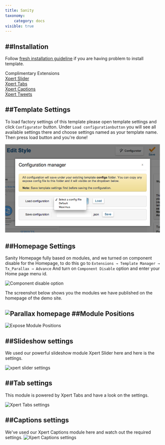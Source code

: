 ```yaml
---
title: Sanity
taxonomy:
    category: docs
visible: true
---
```



##Installation
----------
Follow [fresh installation guideline](http://www.themexpert.com/docs/expose/basics/installation) if you are having problem to install template.


<div class="row">
	<div class="col-md-12">
		<div class="panel panel-primary">
  <!-- Default panel contents -->
  <div class="panel-heading">Complimentary Extensions</div>

  <!-- List group -->
  <div class="list-group">
   <div><a class="list-group-item" href="http://www.themexpert.com/joomla-extensions/xpert-slider">Xpert Slider</a></div>
    <div><a class="list-group-item" href="http://www.themexpert.com/joomla-extensions/xpert-tabs">Xpert Tabs</a></div>
    <div><a class="list-group-item" href="http://www.themexpert.com/joomla-extensions/xpert-captions">Xpert Captions</a></div>
   <div><a class="list-group-item" href="http://www.themexpert.com/joomla-extensions/xpert-tweets">Xpert Tweets</a></div>
  </div>
</div>
	</div>

</div>

##Template Settings
----------
To load factory settings of this template please open template settings and click `Configurator` button. Under `Load configurationbutton` you will see all available settings there and choose settings named as your template name. Then press load button and you're done!

![Sample Image](load-configuration.png)

##Homepage Settings
----------
Sanity Homepage fully based on modules, and we turned on component disable for the Homepage, to do this go to
```Extensions → Template Manager → Tx_Parallax → Advance```
And turn on `Component Disable` option and enter your Home page menu id.

![Component disable option](component-disable.jpg)

The screenshot below shows you the modules we have published on the homepage of the demo site.

![Parallax homepage](home.jpg)
##Module Positions
----------
![Expose Module Positions](https://s3.amazonaws.com/expose/positions_map.jpg)

##Slideshow settings
----------
We used our powerful slideshow module Xpert Slider here and here is the settings.

![xpert slider settings](xpert-slider.jpg)

##Tab settings 
----------
This module is powered by Xpert Tabs and have a look on the settings.

![Xpert Tabs settings](xpert-tabs.jpg)

##Captions settings 
----------
We've used our Xpert Captions module here and watch out the required settings.
![Xpert Captions settings](xpert-captions.jpg)
